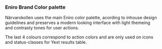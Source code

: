 ### Eniro Brand Color palette
Närvarokollen uses the main Eniro color palette, acording to inhouse design guidelines and preserves a modern looking interface with light themeing and contrasty tones for user actions.

The last 4 colours correspond to action colors and are only used on icons and status-classes for Yext results table.
